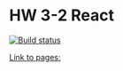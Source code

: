 # HW 3-2 React

[![Build status](https://ci.appveyor.com/api/projects/status/wi6ggc2842itmmtj?svg=true)](https://ci.appveyor.com/project/Alexey57575/ra-hw3-2)

[Link to pages: ](https://alexgnutov.github.io/ra_hw3_2/)
